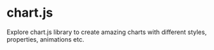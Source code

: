 # chart.js
Explore chart.js library to create amazing charts with different styles, properties, animations etc.
